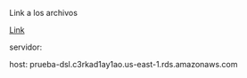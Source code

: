 Link a los archivos

[Link](https://1drv.ms/f/s!Ap4eu0j3Azg0yrVBhd3FrkGaUQ-JZw?e=lJbA9I)


servidor:

host: prueba-dsl.c3rkad1ay1ao.us-east-1.rds.amazonaws.com
